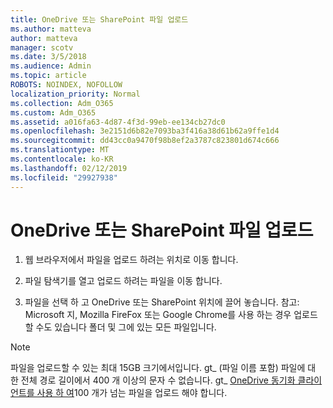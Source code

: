 ```yaml
---
title: OneDrive 또는 SharePoint 파일 업로드
ms.author: matteva
author: matteva
manager: scotv
ms.date: 3/5/2018
ms.audience: Admin
ms.topic: article
ROBOTS: NOINDEX, NOFOLLOW
localization_priority: Normal
ms.collection: Adm_O365
ms.custom: Adm_O365
ms.assetid: a016fa63-4d87-4f3d-99eb-ee134cb27dc0
ms.openlocfilehash: 3e2151d6b82e7093ba3f416a38d61b62a9ffe1d4
ms.sourcegitcommit: dd43cc0a9470f98b8ef2a3787c823801d674c666
ms.translationtype: MT
ms.contentlocale: ko-KR
ms.lasthandoff: 02/12/2019
ms.locfileid: "29927938"
---
```

# <a name="upload-files-to-onedrive-or-sharepoint"></a>OneDrive 또는 SharePoint 파일 업로드

1. 웹 브라우저에서 파일을 업로드 하려는 위치로 이동 합니다.
    
2. 파일 탐색기를 열고 업로드 하려는 파일을 이동 합니다.
    
3. 파일을 선택 하 고 OneDrive 또는 SharePoint 위치에 끌어 놓습니다. 참고: Microsoft 지, Mozilla FireFox 또는 Google Chrome를 사용 하는 경우 업로드할 수도 있습니다 폴더 및 그에 있는 모든 파일입니다.
    
> [!NOTE]
>  파일을 업로드할 수 있는 최대 15GB 크기에서입니다. gt_ (파일 이름 포함) 파일에 대 한 전체 경로 길이에서 400 개 이상의 문자 수 없습니다. gt_ [OneDrive 동기화 클라이언트를 사용 하 여](https://go.microsoft.com/fwlink/?linkid=866427)100 개가 넘는 파일을 업로드 해야 합니다. 
  

